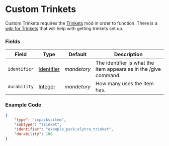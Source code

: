 # Custom Trinkets

Custom Trinkets requires the [Trinkets](https://www.curseforge.com/minecraft/mc-mods/trinkets-fabric) mod in order to function. There is a [wiki for Trinkets](https://github.com/emilyalexandra/trinkets/wiki) that will help with getting trinkets set up.

### Fields

   Field   | Type | Default | Description
-----------|------|---------|-------------
`identifier` | [Identifier]() | *mandetory* | The identifier is what the item appears as in the /give command.
`durability` | [Integer]() | *mandetory* | How many uses the item has.

### Example Code

```json
{
	"type": "ccpacks:item",
    "subtype": "trinket",
	"identifier": "example_pack:elytra_trinket",
	"durability": 100
}
```
